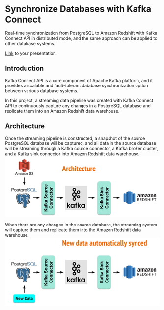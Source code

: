 # Synchronize Databases with Kafka Connect

Real-time synchronization from PostgreSQL to Amazon Redshift with Kafka Connect API in distributed mode, and the same approach can be applied to other database systems.

[Link](https://docs.google.com/presentation/d/1hL5E2GRLjzhrK5PiQAm20N_Cro8w7o1EwX2ITdvy_ZU/edit?usp=sharing) to your presentation.

## Introduction
Kafka Connect API is a core component of Apache Kafka platform, and it provides a scalable and fault-tolerant database synchronization option between various database systems.

In this project, a streaming data pipeline was created with Kafka Connect API to continuously capture any changes in a PostgreSQL database and replicate them into an Amazon Redshift data warehouse.

## Architecture

Once the streaming pipeline is constructed, a snapshot of the source PostgreSQL database will be captured, and all data in the source database will be streaming through a Kafka cource connector, a Kafka broker cluster, and a Kafka sink connector into Amazon Redshift data warehouse. 
<img src="https://github.com/wanlipu/insight-de/blob/master/images/architecture.png" alt="architecture" />

When there are any changes in the source database, the streaming system will capture them and replicate them into the Amazon Redshift data warehouse.
<img src="https://github.com/wanlipu/insight-de/blob/master/images/new_data.png" alt="new_data" />

